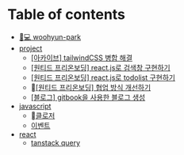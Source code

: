 # Table of contents

* [👨💻 woohyun-park](README.md)
* [project](project/README.md)
  * [\[아카이브\] tailwindCSS 병합 해결](project/tailwindcss.md)
  * [\[원티드 프리온보딩\] react.js로 검색창 구현하기](project/react.js.md)
  * [\[원티드 프리온보딩\] react.js로 todolist 구현하기](project/react.js-todolist.md)
  * [\[원티드 프리온보딩\] 협업 방식 개선하기](project/undefined.md)
  * [\[블로그\] gitbook을 사용한 블로그 생성](project/gitbook-\_-\_-\_.md)
* [javascript](javascript/README.md)
  * [클로저](<javascript/undefined (1).md>)
  * [이벤트](javascript/undefined.md)
* [react](react/README.md)
  * [tanstack query](react/tanstack-query.md)
